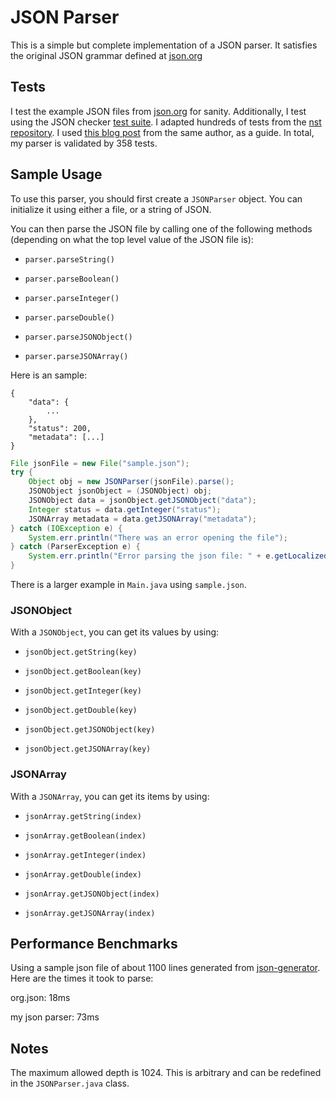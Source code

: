 # JSON Parser

This is a simple but complete implementation of a JSON parser. It satisfies the
original JSON grammar defined at [json.org](https://www.json.org/json-en.html)

## Tests

I test the example JSON files from [json.org](https://json.org/example.html) for
sanity. Additionally, I test using the JSON checker [test suite](https://json.org/JSON_checker/).
I adapted hundreds of tests from the [nst repository](https://github.com/nst/JSONTestSuite).
I used [this blog post](http://seriot.ch/parsing_json.php) from the same author,
as a guide. In total, my parser is validated by 358 tests.

## Sample Usage

To use this parser, you should first create a `JSONParser` object.
You can initialize it using either a file, or a string of JSON.

You can then parse the JSON file by calling one of the following methods (depending on what the top level value of the JSON file is):

- `parser.parseString()`

- `parser.parseBoolean()`

- `parser.parseInteger()`

- `parser.parseDouble()`

- `parser.parseJSONObject()`

- `parser.parseJSONArray()`


Here is an sample:
```
{
    "data": {
        ...
    },
    "status": 200,
    "metadata": [...]
}
```

```java
File jsonFile = new File("sample.json");
try {
	Object obj = new JSONParser(jsonFile).parse();
	JSONObject jsonObject = (JSONObject) obj;
	JSONObject data = jsonObject.getJSONObject("data");
	Integer status = data.getInteger("status");
	JSONArray metadata = data.getJSONArray("metadata");
} catch (IOException e) {
	System.err.println("There was an error opening the file");
} catch (ParserException e) {
	System.err.println("Error parsing the json file: " + e.getLocalizedMessage());
}
```

There is a larger example in `Main.java` using `sample.json`.

### JSONObject

With a `JSONObject`, you can get its values by using:

- `jsonObject.getString(key)`

- `jsonObject.getBoolean(key)`

- `jsonObject.getInteger(key)`

- `jsonObject.getDouble(key)`

- `jsonObject.getJSONObject(key)`

- `jsonObject.getJSONArray(key)`

### JSONArray

With a `JSONArray`, you can get its items by using:

- `jsonArray.getString(index)`

- `jsonArray.getBoolean(index)`

- `jsonArray.getInteger(index)`

- `jsonArray.getDouble(index)`

- `jsonArray.getJSONObject(index)`

- `jsonArray.getJSONArray(index)`


## Performance Benchmarks

Using a sample json file of about 1100 lines generated from [json-generator](https://www.json-generator.com/).
Here are the times it took to parse:

org.json: 18ms

my json parser: 73ms

## Notes

The maximum allowed depth is 1024. This is arbitrary and can be redefined in the `JSONParser.java` class.